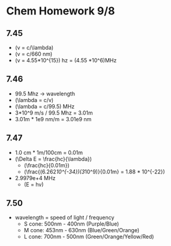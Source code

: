 # Chem Homework 9/8

## 7.45

- \(v = c/\lambda\)
- \(v = c/660 nm\)
- \(v = 4.55*10^{15}\) hz = \(4.55 *10^6\)MHz

## 7.46

- 99.5 Mhz -> wavelength
- \(\lambda = c/v\)
- \(\lambda = c/99.5\) MHz
- 3*10^9 m/s / 99.5 Mhz = 3.01m
- 3.01m * 1e9 nm/m = 3.01e9 nm

## 7.47

- 1.0 cm * 1m/100cm = 0.01m
- \(\Delta E = \frac{hc}{\lambda}\)
  - \(\frac{hc}{0.01m}\)
  - \(\frac{(6.262*10^{-34})(3*10^9)}{0.01m} = 1.88 * 10^{-22}\)
- 2.9979e+4 MHz
  - \(E = hv\)

## 7.50

- wavelength = speed of light / frequency
  - S cone: 500nm - 400nm (Purple/Blue)
  - M cone: 453nm - 630nm (Blue/Green/Orange)
  - L cone: 700nm - 500nm (Green/Orange/Yellow/Red)

